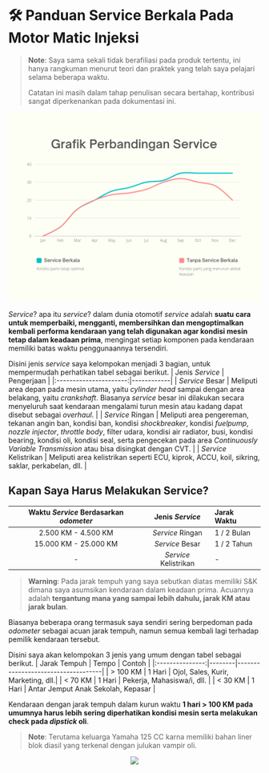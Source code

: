 # 🛠️ Panduan Service Berkala Pada Motor Matic Injeksi

> **Note**: Saya sama sekali tidak berafiliasi pada produk tertentu, ini hanya rangkuman menurut teori dan praktek yang telah saya pelajari selama beberapa waktu.
>
> Catatan ini masih dalam tahap penulisan secara bertahap, kontribusi sangat diperkenankan pada dokumentasi ini.

![Service](SERVICE.png)

_Service_? apa itu _service_? dalam dunia otomotif _service_ adalah **suatu cara untuk memperbaiki, mengganti, membersihkan dan mengoptimalkan kembali performa kendaraan yang telah digunakan agar kondisi mesin tetap dalam keadaan prima**, mengingat setiap komponen pada kendaraan memiliki batas waktu penggunaannya tersendiri.

Disini jenis _service_ saya kelompokan menjadi 3 bagian, untuk mempermudah perhatikan tabel sebagai berikut.
| Jenis _Service_        | Pengerjaan |
|:----------------------:|------------|
| _Service_ Besar        | Meliputi area depan pada mesin utama, yaitu _cylinder head_ sampai dengan area belakang, yaitu _crankshaft_. Biasanya _service_ besar ini dilakukan secara menyeluruh saat kendaraan mengalami turun mesin atau kadang dapat disebut sebagai _overhaul_. |
| _Service_ Ringan       | Meliputi area pengereman, tekanan angin ban, kondisi ban, kondisi _shockbreaker_, kondisi _fuelpump_, _nozzle injector_, _throttle body_, filter udara, kondisi air radiator, busi, kondisi bearing, kondisi oli, kondisi seal, serta pengecekan pada area _Continuously Variable Transmission_ atau bisa disingkat dengan CVT. |
| _Service_ Kelistrikan  | Meliputi area kelistrikan seperti ECU, kiprok, ACCU, koil, sikring, saklar, perkabelan, dll. |


## Kapan Saya Harus Melakukan Service?
| Waktu _Service_ Berdasarkan _odometer_ | Jenis _Service_      | Jarak Waktu |
|:--------------------------------------:|:--------------------:|:------------|
| 2.500 KM - 4.500 KM                    | _Service_ Ringan     | 1 / 2 Bulan |
| 15.000 KM - 25.000 KM                  | _Service_ Besar      | 1 / 2 Tahun |
| -                                      | _Service_ Kelistrikan| -           |

> **Warning**: Pada jarak tempuh yang saya sebutkan diatas memiliki S&K dimana saya asumsikan kendaraan dalam keadaan prima. Acuannya adalah **tergantung mana yang sampai lebih dahulu, jarak KM atau jarak bulan**.

Biasanya beberapa orang termasuk saya sendiri sering berpedoman pada _odometer_ sebagai acuan jarak tempuh, namun semua kembali lagi terhadap pemilik kendaraan tersebut.

Disini saya akan kelompokan 3 jenis yang umum dengan tabel sebagai berikut.
| Jarak Tempuh    | Tempo  | Contoh                             |
|:---------------:|--------|------------------------------------|
| > 100 KM        | 1 Hari | Ojol, Sales, Kurir, Marketing, dll.|
| < 70 KM         | 1 Hari | Pekerja, Mahasiswa/i, dll.         |
| < 30 KM         | 1 Hari | Antar Jemput Anak Sekolah, Kepasar |

Kendaraan dengan jarak tempuh dalam kurun waktu **1 hari > 100 KM pada umumnya harus lebih sering diperhatikan kondisi mesin serta melakukan check pada _dipstick_ oli**. 
> **Note**: Terutama keluarga Yamaha 125 CC karna memiliki bahan liner blok diasil yang terkenal dengan julukan vampir oli.

<p align="center"><img src="https://raw.githubusercontent.com/catppuccin/catppuccin/main/assets/footers/gray0_ctp_on_line.svg?sanitize=true" /></p>

